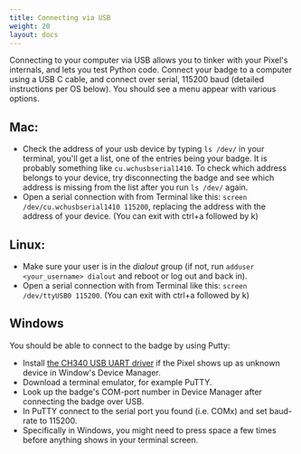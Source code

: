 ```yaml
---
title: Connecting via USB
weight: 20
layout: docs
---
```


Connecting to your computer via USB allows you to tinker with your Pixel's internals, and lets you test Python code. Connect your badge to a computer using a USB C cable, and connect over serial, 115200 baud (detailed instructions per OS below). You should see a menu appear with various options.

## Mac:
* Check the address of your usb device by typing `ls /dev/` in your terminal, you'll get a list, one of the entries being your badge. It is probably something like `cu.wchusbserial1410`. To check which address belongs to your device, try disconnecting the badge and see which address is missing from the list after you run `ls /dev/` again.
* Open a serial connection with from Terminal like this: `screen /dev/cu.wchusbserial1410 115200`, replacing the address with the address of your device.
(You can exit with ctrl+a followed by k)

## Linux:
* Make sure your user is in the *dialout* group (if not, run `adduser <your_username> dialout` and reboot or log out and back in).
* Open a serial connection with from Terminal like this: `screen /dev/ttyUSB0 115200`.
(You can exit with ctrl+a followed by k)

## Windows
You should be able to connect to the badge by using Putty:
* Install [the CH340 USB UART driver](http://www.wch.cn/downloads/CH341SER_ZIP.html) if the Pixel shows up as unknown device in Window's Device Manager.
* Download a terminal emulator, for example PuTTY.
* Look up the badge's COM-port number in Device Manager after connecting the badge over USB.
* In PuTTY connect to the serial port you found (i.e. COMx) and set baud-rate to 115200.
* Specifically in Windows, you might need to press space a few times before anything shows in your terminal screen.